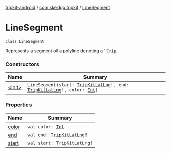 [tripkit-android](../../index.md) / [com.skedgo.tripkit](../index.md) / [LineSegment](./index.md)

# LineSegment

`class LineSegment`

Represents a segment of a polyline denoting a ``[`Trip`](../../skedgo.tripkit.routing/-trip/index.md).

### Constructors

| Name | Summary |
|---|---|
| [&lt;init&gt;](-init-.md) | `LineSegment(start: `[`TripKitLatLng`](../../com.skedgo.android.common.util/-trip-kit-lat-lng/index.md)`!, end: `[`TripKitLatLng`](../../com.skedgo.android.common.util/-trip-kit-lat-lng/index.md)`!, color: `[`Int`](https://kotlinlang.org/api/latest/jvm/stdlib/kotlin/-int/index.html)`)` |

### Properties

| Name | Summary |
|---|---|
| [color](color.md) | `val color: `[`Int`](https://kotlinlang.org/api/latest/jvm/stdlib/kotlin/-int/index.html) |
| [end](end.md) | `val end: `[`TripKitLatLng`](../../com.skedgo.android.common.util/-trip-kit-lat-lng/index.md)`!` |
| [start](start.md) | `val start: `[`TripKitLatLng`](../../com.skedgo.android.common.util/-trip-kit-lat-lng/index.md)`!` |
